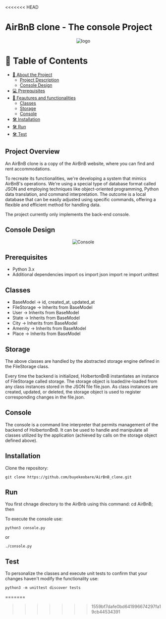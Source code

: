 <<<<<<< HEAD
# AirBnB clone - The console Project

<p align="center">
  <img src="https://github.com/buyekeobare/AirBnB_clone/blob/main/images/hbnb_logo.png" alt="logo">
</p>

<!-- TABLE OF CONTENTS -->

# 📗 Table of Contents

- [📖 About the Project](#about-project)
  - [Project Description](#overview)
  - [Console Design](#design)
- [💻 Prerequisites](#prerequisites)
- [🚀 Feautures and functionalities](#features)
  - [Classes](#classes)
  - [Storage](#storage)
  - [Console](#console)
- [🛠 Installation](#installation)
- [🛠 Run](#run)
- [🛠 Test](#test)


<!-- About the Project -->

## Project Overview

An AirBnB clone is a copy of the AirBnB website, where you can find and rent accommodations. 

To recreate its functionalities, we're developing a system that mimics AirBnB's operations. We're using a special type of database format called JSON and employing techniques like object-oriented programming, Python data translation, and command interpretation. The outcome is a local database that can be easily adjusted using specific commands, offering a flexible and efficient method for handling data.

The project currently only implements the back-end console.

## Console Design

<p align="center">
  <img src="https://github.com/buyekeobare/AirBnB_clone/blob/main/images/console_airbnb.png" alt="Console">
</p>

<!-- Prerequisities -->

## Prerequisites

- Python 3.x
- Additional dependencies
  import os
	import json
	import re
	import unittest

<!-- Features and Functionalities -->

## Classes

  - BaseModel -> id, created_at, updated_at
  - FileStorage -> Inherits from BaseModel
  - User -> Inherits from BaseModel
  - State -> Inherits from BaseModel
  - City -> Inherits from BaseModel
  - Amenity -> Inherits from BaseModel
  - Place -> Inherits from BaseModel

## Storage

The above classes are handled by the abstracted storage engine defined in the FileStorage class.

Every time the backend is initialized, HolbertonBnB instantiates an instance of FileStorage called storage. The storage object is loaded/re-loaded from any class instances stored in the JSON file file.json. As class instances are created, updated, or deleted, the storage object is used to register corresponding changes in the file.json.

## Console

The console is a command line interpreter that permits management of the backend of HolbertonBnB. It can be used to handle and manipulate all classes utilized by the application (achieved by calls on the storage object defined above).

<!-- Installation -->

## Installation

Clone the repository:

   ```
  git clone https://github.com/buyekeobare/AirBnB_clone.git
  ```

<!-- Run -->

## Run

You first chnage directory to the AirBnb using this command: cd AirBnB; then

To execute the console use:

```
python3 console.py
```
or

```
./console.py
```

<!-- Test -->

## Test 

To personalize the classes and execute unit tests to confirm that your changes haven't modify the functionality use:

```
python3 -m unittest discover tests
```
=======
>>>>>>> 1559bf7dafe0bd641996674297fa19cb44534391

